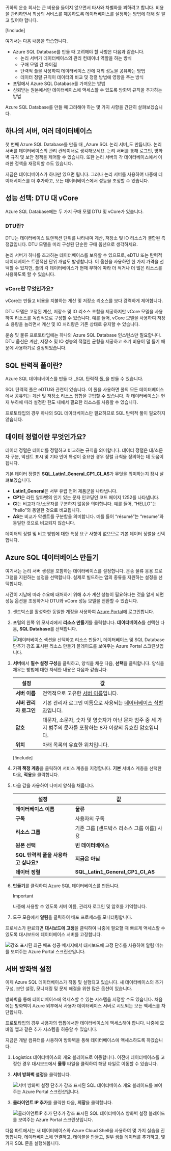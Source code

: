 귀하의 운송 회사는 큰 비용을 들이지 않으면서 타사와 차별화를 꾀하려고 합니다. 비용을 관리하면서 최상의 서비스를 제공하도록 데이터베이스를 설정하는 방법에 대해 잘 알고 있어야 합니다.

[!include[](../../../includes/azure-sandbox-activate.md)]

여기서는 다음 내용을 학습합니다.

- Azure SQL Database를 만들 때 고려해야 할 사항은 다음과 같습니다.
  - 논리 서버가 데이터베이스의 관리 컨테이너 역할을 하는 방식
  - 구매 모델 간 차이점
  - 탄력적 풀을 사용하여 데이터베이스 간에 처리 성능을 공유하는 방법
  - 데이터 정렬 규칙이 데이터의 비교 및 정렬 방법에 영향을 주는 방식
- 포털에서 Azure SQL Database를 가져오는 방법
- 신뢰받는 원본에서만 데이터베이스에 액세스할 수 있도록 방화벽 규칙을 추가하는 방법

Azure SQL Database를 만들 때 고려해야 하는 몇 가지 사항을 간단히 살펴보겠습니다.

## <a name="one-server-many-databases"></a>하나의 서버, 여러 데이터베이스

첫 번째 Azure SQL Database를 만들 때 _Azure SQL 논리 서버_도 만듭니다. 논리 서버를 데이터베이스의 관리 컨테이너로 생각해보세요. 논리 서버를 통해 로그인, 방화벽 규칙 및 보안 정책을 제어할 수 있습니다. 또한 논리 서버의 각 데이터베이스에서 이러한 정책을 재정의할 수도 있습니다.

지금은 데이터베이스가 하나만 있으면 됩니다. 그러나 논리 서버를 사용하여 나중에 데이터베이스를 더 추가하고, 모든 데이터베이스에서 성능을 조정할 수 있습니다.

## <a name="choose-performance-dtus-versus-vcores"></a>성능 선택: DTU 대 vCore

Azure SQL Database에는 두 가지 구매 모델 DTU 및 vCore가 있습니다.

### <a name="what-are-dtus"></a>DTU란?

DTU는 데이터베이스 트랜잭션 단위를 나타내며 계산, 저장소 및 IO 리소스가 결합된 측정값입니다. DTU 모델을 미리 구성된 단순한 구매 옵션으로 생각하세요.

논리 서버가 하나를 초과하는 데이터베이스를 보유할 수 있으므로, eDTU 또는 탄력적 데이터베이스 트랜잭션 단위 개념도 발생합니다. 이 옵션을 사용하면 한 가지 가격을 선택할 수 있지만, 풀의 각 데이터베이스가 현재 부하에 따라 더 적거나 더 많은 리소스를 사용하도록 할 수 있습니다.

### <a name="what-are-vcores"></a>vCore란 무엇인가요?

vCore는 만들고 비용을 지불하는 계산 및 저장소 리소스를 보다 강력하게 제어합니다.

DTU 모델은 고정된 계산, 저장소 및 IO 리소스 조합을 제공하지만 vCore 모델을 사용하여 리소스를 독립적으로 구성할 수 있습니다. 예를 들어, vCore 모델을 사용하여 저장소 용량을 늘리면서 계산 및 IO 처리량은 기존 상태로 유지할 수 있습니다.

운송 및 물류 프로토타입에는 하나의 Azure SQL Database 인스턴스만 필요합니다. DTU 옵션은 계산, 저장소 및 IO 성능의 적절한 균형을 제공하고 초기 비용이 덜 들기 때문에 사용하기로 결정되었습니다.

## <a name="what-are-sql-elastic-pools"></a>SQL 탄력적 풀이란?

Azure SQL 데이터베이스를 만들 때 _SQL 탄력적 풀_을 만들 수 있습니다.

SQL 탄력적 풀은 eDTU와 관련이 있습니다. 이 풀을 사용하면 풀의 모든 데이터베이스에서 공유되는 계산 및 저장소 리소스 집합을 구입할 수 있습니다. 각 데이터베이스는 현재 부하에 따라 설정한 한도 내에서 필요한 리소스를 사용할 수 있습니다.

프로토타입의 경우 하나의 SQL 데이터베이스만 필요하므로 SQL 탄력적 풀이 필요하지 않습니다.

## <a name="what-is-collation"></a>데이터 정렬이란 무엇인가요?

데이터 정렬은 데이터를 정렬하고 비교하는 규칙을 의미합니다. 데이터 정렬은 대/소문자 구분, 악센트 표시 및 기타 언어 특성이 중요한 경우 정렬 규칙을 정의하는 데 도움이 됩니다.

기본 데이터 정렬인 **SQL_Latin1_General_CP1_CI_AS**가 무엇을 의미하는지 잠시 살펴보겠습니다.

- **Latin1_General**은 서부 유럽 언어 제품군을 나타냅니다.
- **CP1**은 라틴 알파벳의 인기 있는 문자 인코딩인 코드 페이지 1252를 나타냅니다.
- **CI**는 비교가 대/소문자를 구분하지 않음을 의미합니다. 예를 들어, “HELLO”는 “hello”와 동일한 것으로 비교됩니다.
- **AS**는 비교가 악센트를 구분함을 의미합니다. 예를 들어 “résumé”는 “resume”와 동일한 것으로 비교되지 않습니다.

데이터의 정렬 및 비교 방법에 대한 특정 요구 사항이 없으므로 기본 데이터 정렬을 선택합니다.

## <a name="create-your-azure-sql-database"></a>Azure SQL 데이터베이스 만들기

여기서는 논리 서버 생성을 포함하는 데이터베이스를 설정합니다. 운송 물류 응용 프로그램을 지원하는 설정을 선택합니다. 실제로 빌드하는 앱의 종류를 지원하는 설정을 선택합니다.

시간이 지남에 따라 수요에 대처하기 위해 추가 계산 성능이 필요하다는 것을 알게 되면 성능 옵션을 조정하거나 DTU와 vCore 성능 모델을 전환할 수 있습니다.

1. 샌드박스를 활성화한 동일한 계정을 사용하여 [Azure Portal](https://portal.azure.com/learn.docs.microsoft.com?azure-portal=true)에 로그인합니다.

1. 포털의 왼쪽 위 모서리에서 **리소스 만들기**를 클릭합니다. **데이터베이스**를 선택한 다음, **SQL Database**를 선택합니다.

   ![데이터베이스 섹션을 선택하고 리소스 만들기, 데이터베이스 및 SQL Database 단추가 강조 표시된 리소스 만들기 블레이드를 보여주는 Azure Portal 스크린샷입니다.](../media/3-create-db.png)

1. **서버**에서 **필수 설정 구성**을 클릭하고, 양식을 채운 다음, **선택**을 클릭합니다. 양식을 채우는 방법에 대한 자세한 내용은 다음과 같습니다.

    | 설정      | 값 |
    | ------------ | ----- |
    | **서버 이름** | 전역적으로 고유한 [서버 이름](https://docs.microsoft.com/azure/architecture/best-practices/naming-conventions)입니다. |
    | **서버 관리자 로그인** | 기본 관리자 로그인 이름으로 사용되는 [데이터베이스 식별자](https://docs.microsoft.com/sql/relational-databases/databases/database-identifiers)입니다. |
    | **암호** | 대문자, 소문자, 숫자 및 영숫자가 아닌 문자 범주 중 세 가지 범주의 문자를 포함하는 8자 이상의 유효한 암호입니다. |
    | **위치** | 아래 목록의 유효한 위치입니다. |

    [!include[](../../../includes/azure-sandbox-regions-first-mention-note-friendly.md)]

1. **가격 책정 계층**을 클릭하여 서비스 계층을 지정합니다. **기본** 서비스 계층을 선택한 다음, **적용**을 클릭합니다.

1. 다음 값을 사용하여 나머지 양식을 채웁니다.

    | 설정      | 값 |
    | ------------ | ----- |
    | **데이터베이스 이름** | **물류** |
    | **구독** | 사용자의 구독 |
    | **리소스 그룹** |  기존 그룹 <rgn>[샌드박스 리소스 그룹 이름]</rgn> 사용 |
    | **원본 선택** | **빈 데이터베이스** |
    | **SQL 탄력적 풀을 사용하고 싶나요?** | **지금은 아님** |
    | **데이터 정렬** | **SQL_Latin1_General_CP1_CI_AS** |

1. **만들기**를 클릭하여 Azure SQL 데이터베이스를 만듭니다.

    > [!IMPORTANT]
    > 나중에 사용할 수 있도록 서버 이름, 관리자 로그인 및 암호를 기억합니다.

1. 도구 모음에서 **알림**을 클릭하여 배포 프로세스를 모니터링합니다.

프로세스가 완료되면 **대시보드에 고정**을 클릭하여 나중에 필요할 때 빠르게 액세스할 수 있도록 대시보드에 데이터베이스 서버를 고정합니다.

   ![강조 표시된 최근 배포 성공 메시지에서 대시보드에 고정 단추를 사용하여 알림 메뉴를 보여주는 Azure Portal 스크린샷입니다.](../media/3-notifications-complete.png)

## <a name="set-the-server-firewall"></a>서버 방화벽 설정

이제 Azure SQL 데이터베이스가 작동 및 실행되고 있습니다. 새 데이터베이스의 추가 구성, 보안 설정, 모니터링 및 문제 해결을 위한 많은 옵션이 있습니다.

방화벽을 통해 데이터베이스에 액세스할 수 있는 시스템을 지정할 수도 있습니다. 처음에는 방화벽이 Azure 외부에서 사용자 데이터베이스 서버로 시도되는 모든 액세스를 차단합니다.

프로토타입의 경우 사용자의 랩톱에서만 데이터베이스에 액세스해야 합니다. 나중에 모바일 앱과 같은 추가 시스템을 허용할 수 있습니다.

지금은 개발 컴퓨터를 사용하여 방화벽을 통해 데이터베이스에 액세스하도록 하겠습니다.

1. Logistics 데이터베이스의 개요 블레이드로 이동합니다. 이전에 데이터베이스를 고정한 경우 대시보드에서 **물류** 타일을 클릭하여 해당 타일로 이동할 수 있습니다.

1. **서버 방화벽 설정**을 클릭합니다.

    ![서버 방화벽 설정 단추가 강조 표시된 SQL 데이터베이스 개요 블레이드를 보여주는 Azure Portal 스크린샷입니다.](../media/3-set-server-firewall.png)

1. **클라이언트 IP 추가**를 클릭한 다음, **저장**을 클릭합니다.

    ![클라이언트IP 추가 단추가 강조 표시된 SQL 데이터베이스 방화벽 설정 블레이드를 보여주는 Azure Portal 스크린샷입니다.](../media/3-add-client-ip.png)

다음 파트에서는 새 데이터베이스와 Azure Cloud Shell을 사용하여 몇 가지 실습을 진행합니다. 데이터베이스에 연결하고, 테이블을 만들고, 일부 샘플 데이터를 추가하고, 몇 가지 SQL 문을 실행해봅니다.